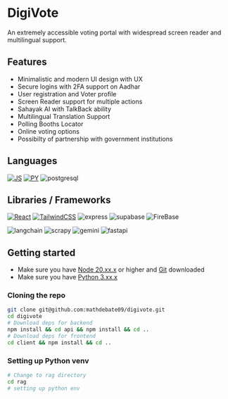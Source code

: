 # DigiVote

An extremely accessible voting portal with widespread screen reader and multilingual support.

## Features

- Minimalistic and modern UI design with UX
- Secure logins with 2FA support on Aadhar
- User registration and Voter profile
- Screen Reader support for multiple actions
- Sahayak AI with TalkBack ability
- Multilingual Translation Support
- Polling Booths Locator
- Online voting options
- Possibilty of partnership with government institutions

## Languages

[![JS](https://img.shields.io/badge/-JavaScript-000?style=for-the-badge&logo=javascript&logoColor=F0DB4F)](https://developer.mozilla.org/en-US/docs/Web/JavaScript)
[![PY](https://img.shields.io/badge/-Python-000?style=for-the-badge&logo=python&logoColor=F0DB4F)](https://docs.python.org/3/)
![postgresql](https://img.shields.io/badge/-postgresql-000?style=for-the-badge&logo=postgresql&logoColor=F0DB4F)

## Libraries / Frameworks

[![React](https://img.shields.io/badge/-React-000?style=for-the-badge&logo=react)](https://react.dev/learn)
[![TailwindCSS](https://img.shields.io/badge/-TailwindCSS-000?style=for-the-badge&logo=tailwindcss&logoColor=1572B6)](https://tailwindcss.com/docs/installation)
![express](https://img.shields.io/badge/-express-000?style=for-the-badge&logo=express)
![supabase](https://img.shields.io/badge/-supabase-000?style=for-the-badge&logo=supabase)
![FireBase](https://img.shields.io/badge/-FireBase-000?style=for-the-badge&logo=FireBase)

![langchain](https://img.shields.io/badge/-langchain-000?style=for-the-badge&logo=langchain)
![scrapy](https://img.shields.io/badge/-scrapy-000?style=for-the-badge&logo=scrapy)
![gemini](https://img.shields.io/badge/-gemini-000?style=for-the-badge&logo=google)
![fastapi](https://img.shields.io/badge/-fastapi-000?style=for-the-badge&logo=fastapi)

## Getting started

- Make sure you have [Node 20.xx.x](https://nodejs.org/en/download/package-manager) or higher and [Git](https://git-scm.com/downloads) downloaded
- Make sure you have [Python 3.xx.x](https://www.python.org/downloads/)

### Cloning the repo

```bash
git clone git@github.com:mathdebate09/digivote.git
cd digivote
# Download deps for backend
npm install && cd api && npm install && cd ..
# Download deps for frontend
cd client && npm install && cd ..
```

### Setting up Python venv

```bash
# Change to rag directory
cd rag
# setting up python env

```
